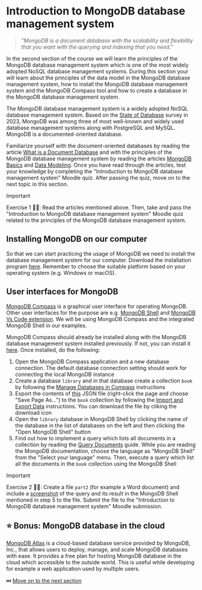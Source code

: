 # Introduction to MongoDB database management system

> _"MongoDB is a document database with the scalability and flexibility that you want with the querying and indexing that you need."_

In the second section of the course we will learn the principles of the MongoDB database management system which is one of the most widely adopted NoSQL database management systems. During this section your will learn about the principles of the data model in the MongoDB database management system, how to install the MongoDB database management system and the MongoDB Compass tool and how to create a database in the MongoDB database management system.

The MongoDB database management system is a widely adopted NoSQL database management system. Based on the [State of Database](https://stateofdb.com/) survey in 2023, MongoDB was among three of most well-known and widely used database management systems along with PostgreSQL and MySQL. MongoDB is a documented-oriented database.

Familiarize yourself with the document-oriented databases by reading the article [What is a Document Database](https://www.mongodb.com/resources/basics/databases/document-databases) and with the principles of the MongoDB database management system by reading the articles [MongoDB Basics](https://www.mongodb.com/resources/products/fundamentals/basics) and [Data Modeling](https://www.mongodb.com/docs/manual/data-modeling/). Once you have read through the articles, test your knowledge by completing the "Introduction to MongoDB database management system" Moodle quiz. After passing the quiz, move on to the next topic in this section.

> [!IMPORTANT]  
> Exercise 1 👨‍💻: Read the articles mentioned above. Then, take and pass the "Introduction to MongoDB database management system" Moodle quiz related to the principles of the MongoDB database management system.

## Installing MongoDB on our computer

So that we can start practicing the usage of MongoDB we need to install the database management system for our computer. Download the installation program [here](https://www.mongodb.com/try/download/community). Remember to choose the suitable platform based on your operating system (e.g. Windows or macOS).

## User interfaces for MongoDB

[MongoDB Compass](https://www.mongodb.com/products/tools/compass) is a graphical user interface for operating MongoDB. Other user interfaces for the purpose are e.g. [MongoDB Shell](https://www.mongodb.com/docs/mongodb-shell/) and [MongoDB Vs Code extension]( https://www.mongodb.com/products/tools/vs-code). We will be using MongoDB Compass and the integrated MongoDB Shell in our examples.

MongoDB Compass should already be installed along with the MongoDB database management system installed previously. If not, you can install it [here](https://www.mongodb.com/try/download/compass). Once installed, do the following:

1. Open the MongoDB Compass application and a new database connection. The default database connection setting should work for connecting the local MongoDB instance
2. Create a database `library` and in that database create a collection `book` by following the [Manage Databases in Compass](https://www.mongodb.com/docs/compass/current/databases/) instructions
3. Export the contents of [this](https://raw.githubusercontent.com/Kaltsoon/nosql/refs/heads/main/material/library.json) JSON file (right-click the page and choose "Save Page As...") to the `book` collection by following the [Import and Export Data](https://www.mongodb.com/docs/compass/current/import-export/) instructions. You can download the file by cliking the download icon 
4. Open the `library` database in MongoDB Shell by clicking the name of the database in the list of databases on the left and then clicking the "Open MongoDB Shell" button
5. Find out how to implement a query which lists all documents in a collection by reading the [Query Documents](https://www.mongodb.com/docs/manual/tutorial/query-documents/) guide. While you are reading the MongoDB documentation, choose the language as "MongoDB Shell" from the "Select your language" menu. Then, execute a query which list all the documents in the `book` collection using the MongoDB Shell

> [!IMPORTANT]  
> Exercise 2 👨‍💻: Create a file `part2` (for example a Word document) and include a [screenshot](https://www.take-a-screenshot.org/) of the query and its result in the MongoDB Shell mentioned in step 5 to the file. Submit the file to the "Introduction to MongoDB database management system" Moodle submission.

## ⭐ Bonus: MongoDB database in the cloud

[MongoDB Atlas](https://www.mongodb.com/atlas) is a cloud-based database service provided by MongoDB, Inc., that allows users to deploy, manage, and scale MongoDB databases with ease. It provides a free plan for hosting MongoDB database in the cloud which accessible to the outside world. This is useful while developing for example a web application used by multiple users.

⏭️ [Move on to the next section](./3-mongo-operations.md)
